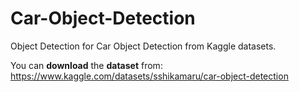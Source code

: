# Car-Object-Detection
Object Detection for Car Object Detection from Kaggle datasets. 

You can **download** the **dataset** from: https://www.kaggle.com/datasets/sshikamaru/car-object-detection
